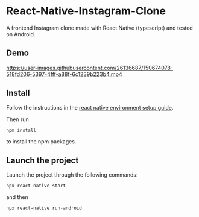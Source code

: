 # React-Native-Instagram-Clone
A frontend Instagram clone made with React Native (typescript) and tested on Android.


## Demo






https://user-images.githubusercontent.com/26136687/150674078-518fd206-5397-4fff-a88f-6c1239b223b4.mp4






## Install

Follow the instructions in the [react native environment setup guide](https://reactnative.dev/docs/environment-setup).

Then run

```
npm install
```

to install the npm packages.


## Launch the project

Launch the project through the following commands:

```
npx react-native start
``` 

and then

```
npx react-native run-android
```
